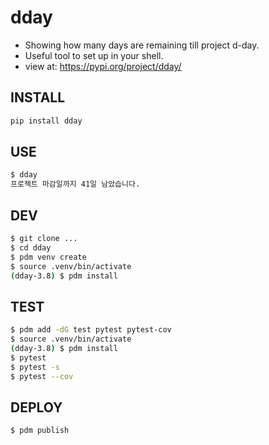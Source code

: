 # dday
- Showing how many days are remaining till project d-day.
- Useful tool to set up in your shell.
- view at: https://pypi.org/project/dday/

## INSTALL
```bash
pip install dday
```

## USE
```bash
$ dday
프로젝트 마감일까지 41일 남았습니다.
```

## DEV
```bash
$ git clone ...
$ cd dday
$ pdm venv create
$ source .venv/bin/activate
(dday-3.8) $ pdm install
```

## TEST
```bash
$ pdm add -dG test pytest pytest-cov
$ source .venv/bin/activate
(dday-3.8) $ pdm install
$ pytest
$ pytest -s
$ pytest --cov
```

## DEPLOY
```bash
$ pdm publish
```
